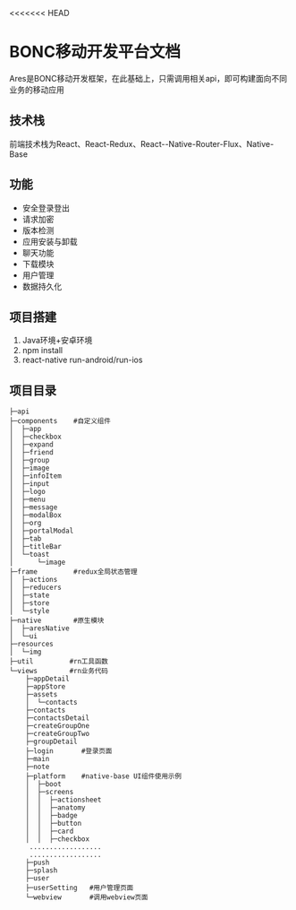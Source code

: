 <<<<<<< HEAD
# BONC移动开发平台文档
Ares是BONC移动开发框架，在此基础上，只需调用相关api，即可构建面向不同业务的移动应用

## 技术栈

前端技术栈为React、React-Redux、React--Native-Router-Flux、Native-Base

## 功能

* 安全登录登出
* 请求加密
* 版本检测
* 应用安装与卸载
* 聊天功能
* 下载模块
* 用户管理
* 数据持久化

##  项目搭建

1.  Java环境+安卓环境
2.  npm install
3.  react-native run-android/run-ios


## 项目目录

```
├─api
├─components    #自定义组件
│  ├─app
│  ├─checkbox
│  ├─expand
│  ├─friend
│  ├─group
│  ├─image
│  ├─infoItem
│  ├─input
│  ├─logo
│  ├─menu
│  ├─message
│  ├─modalBox
│  ├─org
│  ├─portalModal
│  ├─tab
│  ├─titleBar
│  └─toast
│      └─image
├─frame         #redux全局状态管理
│  ├─actions
│  ├─reducers
│  ├─state
│  ├─store
│  └─style
├─native        #原生模块
│  ├─aresNative
│  └─ui
├─resources
│  └─img
├─util         #rn工具函数
└─views        #rn业务代码
    ├─appDetail
    ├─appStore
    ├─assets
    │  └─contacts
    ├─contacts
    ├─contactsDetail
    ├─createGroupOne
    ├─createGroupTwo
    ├─groupDetail
    ├─login       #登录页面
    ├─main
    ├─note
    ├─platform    #native-base UI组件使用示例
    │  ├─boot
    │  ├─screens
    │  │  ├─actionsheet
    │  │  ├─anatomy
    │  │  ├─badge
    │  │  ├─button
    │  │  ├─card
    │  │  ├─checkbox
     ..................
     ..................
    ├─push
    ├─splash        
    ├─user
    ├─userSetting   #用户管理页面
    └─webview       #调用webview页面
```

##  


